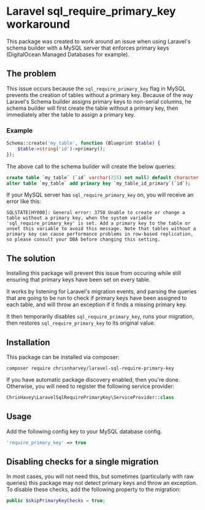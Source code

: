 # Laravel sql_require_primary_key workaround

This package was created to work around an issue when using Laravel's schema builder with a
MySQL server that enforces primary keys (DigitalOcean Managed Databases for example).

## The problem

This issue occurs because the `sql_require_primary_key` flag in MySQL prevents the creation
of tables without a primary key. Because of the way Laravel's Schema builder assigns primary
keys to non-serial columns, he schema builder will first create the table without a primary
key, then immediately alter the table to assign a primary key.

### Example

```php
Schema::create('my_table', function (Blueprint $table) {
    $table->string('id')->primary();
});
```

The above call to the schema builder will create the below queries:

```sql
create table `my_table` (`id` varchar(255) not null) default character set utf8mb4 collate 'utf8mb4_unicode_ci';
alter table `my_table` add primary key `my_table_id_primary`(`id`);
```

If your MySQL server has `sql_require_primary_key` on, you will receive an error like this:

```
SQLSTATE[HY000]: General error: 3750 Unable to create or change a table without a primary key, when the system variable 'sql_require_primary_key' is set. Add a primary key to the table or unset this variable to avoid this message. Note that tables without a primary key can cause performance problems in row-based replication, so please consult your DBA before changing this setting.
```

## The solution

Installing this package will prevent this issue from occuring while still ensuring that primary
keys have been set on every table.

It works by listening for Laravel's migration events, and parsing the queries that are going
to be run to check if primary keys have been assigned to each table, and will throw an exception
if it finds a missing primary key.

It then temporarily disables `sql_require_primary_key`, runs your migration, then restores
`sql_require_primary_key` to its original value.

## Installation

This package can be installed via composer:

```
composer require chrisnharvey/laravel-sql-require-primary-key
```

If you have automatic package discovery enabled, then you're done. Otherwise, you will need to
register the following service provider:

```php
ChrisHavey\LaravelSqlRequirePrimaryKey\ServiceProvider::class
```

## Usage

Add the following config key to your MySQL database config.

```php
'require_primary_key' => true
```

## Disabling checks for a single migration

In most cases, you will not need this, but sometimes (particularly with raw queries) this package
may not detect primary keys and throw an exception. To disable these checks, add the following property
to the migration:

```php
public $skipPrimaryKeyChecks = true;
```
